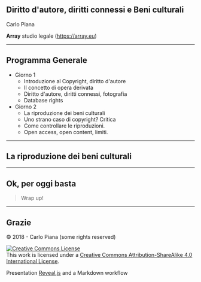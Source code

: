   <!-- .slide: data-background-image="markdown/assets/projects2.png" data-background-size="558px" data-background-color=" " data-background-position="bottom 20px center" data-max-width="200px"-->

## Diritto d'autore, diritti connessi e Beni culturali


Carlo Piana

**Array** studio legale
  (https://array.eu)




---
## Programma Generale

- Giorno 1
  - Introduzione al Copyright, diritto d'autore
  - Il concetto di opera derivata
  - Diritto d'autore, diritti connessi, fotografia
  - Database rights
- Giorno 2
  - La riproduzione dei beni culturali
  - Uno strano caso di copyright? Critica
  - Come controllare le riproduzioni.
  - Open access, open content, limiti.

---

## La riproduzione dei beni culturali

---

## Ok, per oggi basta

> <div class="fragment highlight-grey"> Wrap up!</div>

---
<!-- .slide: data-background-image="markdown/assets/projects2.png" data-background-size="558px" data-background-color=" " data-background-position="bottom 20px center" data-max-width="200px"-->

## Grazie   

<div class="bottom">
<p>© 2018 - Carlo Piana (some rights reserved) </p>

<p><a rel="license" href="http://creativecommons.org/licenses/by-sa/4.0/"><img alt="Creative Commons License" style="border-width:0" src="https://i.creativecommons.org/l/by-sa/4.0/88x31.png" /></a><br />This work is licensed under a <a rel="license" href="http://creativecommons.org/licenses/by-sa/4.0/">Creative Commons Attribution-ShareAlike 4.0 International License</a>.  
</p>

Presentation [Reveal.js][81aa3153] and a Markdown workflow

</div>

  [81aa3153]: https://revealjs.com/ "Reveal"
